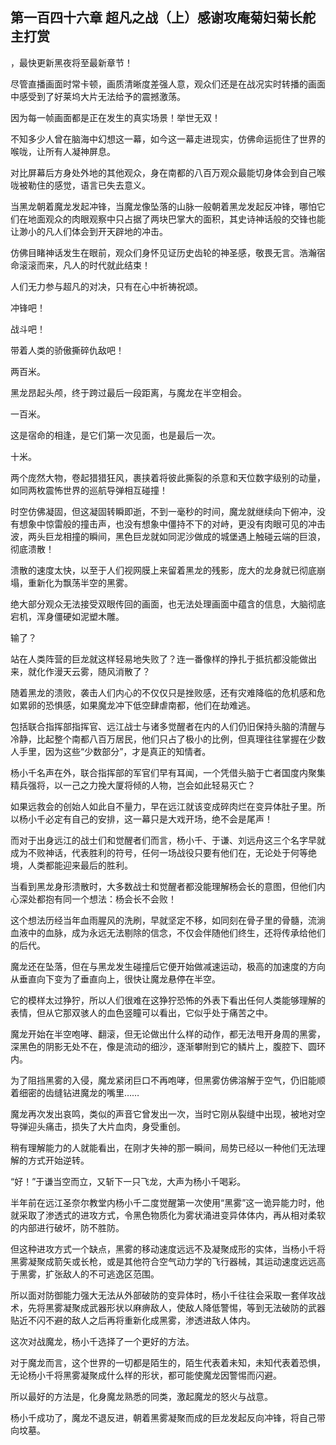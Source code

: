 ## 第一百四十六章 超凡之战（上）感谢攻庵菊妇菊长舵主打赏
，最快更新黑夜将至最新章节！

尽管直播画面时常卡顿，画质清晰度差强人意，观众们还是在战况实时转播的画面中感受到了好莱坞大片无法给予的震撼激荡。

因为每一帧画面都是正在发生的真实场景！举世无双！

不知多少人曾在脑海中幻想这一幕，如今这一幕走进现实，仿佛命运扼住了世界的喉咙，让所有人凝神屏息。

对比屏幕后方身处外地的其他观众，身在南都的八百万观众最能切身体会到自己喉咙被勒住的感觉，语言已失去意义。

当黑龙朝着魔龙发起冲锋，当魔龙像坠落的山脉一般朝着黑龙发起反冲锋，哪怕它们在地面观众的肉眼观察中只占据了两块巴掌大的面积，其史诗神话般的交锋也能让渺小的凡人们体会到开天辟地的冲击。

仿佛目睹神话发生在眼前，观众们身怀见证历史齿轮的神圣感，敬畏无言。浩瀚宿命滚滚而来，凡人的时代就此结束！

人们无力参与超凡的对决，只有在心中祈祷祝颂。

冲锋吧！

战斗吧！

带着人类的骄傲撕碎仇敌吧！

两百米。

黑龙昂起头颅，终于跨过最后一段距离，与魔龙在半空相会。

一百米。

这是宿命的相逢，是它们第一次见面，也是最后一次。

十米。

两个庞然大物，卷起猎猎狂风，裹挟着将彼此撕裂的杀意和天位数字级别的动量，如同两枚震怖世界的巡航导弹相互碰撞！

时空仿佛凝固，但这凝固转瞬即逝，不到一毫秒的时间，魔龙就继续向下俯冲，没有想象中惊雷般的撞击声，也没有想象中僵持不下的对峙，更没有肉眼可见的冲击波，两头巨龙相撞的瞬间，黑色巨龙就如同泥沙做成的城堡遇上触碰云端的巨浪，彻底溃散！

溃散的速度太快，以至于人们视网膜上来留着黑龙的残影，庞大的龙身就已彻底崩塌，重新化为飘荡半空的黑雾。

绝大部分观众无法接受双眼传回的画面，也无法处理画面中蕴含的信息，大脑彻底宕机，浑身僵硬如泥塑木雕。

输了？

站在人类阵营的巨龙就这样轻易地失败了？连一番像样的挣扎于抵抗都没能做出来，就化作漫天云雾，随风消散了？

随着黑龙的溃败，袭击人们内心的不仅仅只是挫败感，还有灾难降临的危机感和危如累卵的恐惧感，如果魔龙冲下低空肆虐南都，他们在劫难逃。

包括联合指挥部指挥官、远江战士与诸多觉醒者在内的人们仍旧保持头脑的清醒与冷静，比起整个南都八百万居民，他们只占了极小的比例，但真理往往掌握在少数人手里，因为这些“少数部分”，才是真正的知情者。

杨小千名声在外，联合指挥部的军官们早有耳闻，一个凭借头脑于亡者国度内聚集精兵强将，以一己之力挽大厦将倾的人物，岂会如此轻易灭亡？

如果远救会的创始人如此自不量力，早在远江就该变成碎肉烂在变异体肚子里。所以杨小千必定有自己的安排，这一幕只是大戏开场，绝不会是尾声！

而对于出身远江的战士们和觉醒者们而言，杨小千、于谦、刘远舟这三个名字早就成为不败神话，代表胜利的符号，任何一场战役只要有他们在，无论处于何等绝境，人类都能迎来最后的胜利。

当看到黑龙身形溃散时，大多数战士和觉醒者都没能理解杨会长的意图，但他们内心深处都抱有同一个想法：杨会长不会败！

这个想法历经当年血雨腥风的洗刷，早就坚定不移，如同刻在骨子里的骨髓，流淌血液中的血脉，成为永远无法剔除的信念，不仅会伴随他们终生，还将传承给他们的后代。

魔龙还在坠落，但在与黑龙发生碰撞后它便开始做减速运动，极高的加速度的方向从垂直向下变为了垂直向上，很快让魔龙悬停在半空。

它的模样太过狰狞，所以人们很难在这狰狞恐怖的外表下看出任何人类能够理解的表情，但从它那双骇人的血色竖瞳可以看出，它似乎处于痛苦之中。

魔龙开始在半空咆哮、翻滚，但无论做出什么样的动作，都无法甩开身周的黑雾，深黑色的阴影无处不在，像是流动的细沙，逐渐攀附到它的鳞片上，腹腔下、圆环内。

为了阻挡黑雾的入侵，魔龙紧闭巨口不再咆哮，但黑雾仿佛溶解于空气，仍旧能顺着细密的齿缝钻进魔龙的嘴里……

魔龙再次发出哀鸣，类似的声音它曾发出一次，当时它刚从裂缝中出现，被地对空导弹迎头痛击，损失了大片血肉，身受重创。

稍有理解能力的人就能看出，在刚才失神的那一瞬间，局势已经以一种他们无法理解的方式开始逆转。

“好！”于谦当空而立，又斩下一只飞龙，大声为杨小千喝彩。

半年前在远江圣奈尔教堂内杨小千二度觉醒第一次使用“黑雾”这一诡异能力时，他就采取了渗透式的进攻方式，令黑色物质化为雾状涌进变异体体内，再从相对柔软的内部进行破坏，防不胜防。

但这种进攻方式一个缺点，黑雾的移动速度远远不及凝聚成形的实体，当杨小千将黑雾凝聚成箭矢或长枪，或是其他符合空气动力学的飞行器械，其运动速度远远高于黑雾，扩张敌人的不可逃逸区范围。

所以面对防御能力强大无法从外部破防的变异体时，杨小千往往会采取一套佯攻战术，先将黑雾凝聚成武器形状以麻痹敌人，使敌人降低警惕，等到无法破防的武器贴近不闪不避的敌人之后再将重新化成黑雾，渗透进敌人体内。

这次对战魔龙，杨小千选择了一个更好的方法。

对于魔龙而言，这个世界的一切都是陌生的，陌生代表着未知，未知代表着恐惧，无论杨小千将黑雾凝聚成什么样的形状，都可能使魔龙因警惕而闪避。

所以最好的方法是，化身魔龙熟悉的同类，激起魔龙的怒火与战意。

杨小千成功了，魔龙不退反进，朝着黑雾凝聚而成的巨龙发起反向冲锋，将自己带向坟墓。

